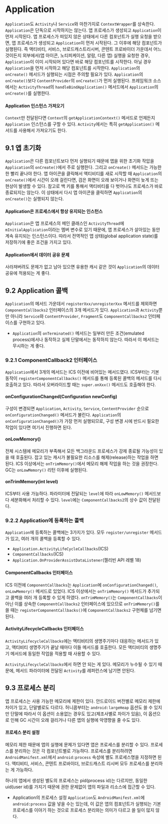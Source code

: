 # Application
`Application`도 `Activity`나 `Service`와 마찬가지로 `ContextWrapper`를 상속한다. `Application`은 단독으로 시작하지는 않는다. 앱 프로세스가 생성되고 `Application`이 먼저 시작된다. 앱 프로세스가 떠있지 않은 상태에서 다른 컴포넌트가 실행 요청을 받으면, 앱 프로세스가 생성되고 `Application`이 먼저 시작된다. 그 이후에 해당 컴포넌트가 실행된다. 즉 액티비티, 서비스, 브로드캐스트리시버, 콘텐트 프로바이더 가운데서 어느 것이든지 외부에서(앱 아이콘, 노티피케이션, 알람, 다른 앱) 실행을 요청한 경우, `Application`이 이미 시작되어 있다면 바로 해당 컴포넌트를 시작한다. 아닐 경우 `Application`을 먼저 시작하고 해당 컴포넌트를 시작한다. `Application`의 `onCreate()` 메서드가 실행되는 시점은 주의할 필요가 있다. `Application`의 `onCreate()`보다 `ContentProvider`의 `onCreate()`가 먼저 실행된다. 프레임워크 소스에서는 `ActivityThread`의 `handleBindApplication()` 메서드에서 `Application`의 `onCreate()`를 실행한다.

#### Application 인스턴스 가져오기
`Context`만 전달된다면 `Context`의 `getApplicationContext()` 메서드로 언제든지 `Application` 인스턴스를 구할 수 있다. `Activity`에서는 특히 `getApplication()` 메서드를 사용해서 가져오기도 한다.

## 9.1 앱 초기화
`Application`은 다른 컴포넌트보다 먼저 실행되기 때문에 앱을 위한 초기화 작압을 `Application`의 `onCreate()`에서 주로 실행한다. 그리고 `onCreate()` 메서드는 가능한 한 빨리 끝나야 한다. 앱 아이콘을 클릭해서 액티비티를 새로 시작할 때 `Application`의 `onCreate()`에서 시간이 오래 걸린다면, 검은 화면이 오래 보이거나 화면이 늦게 뜨는 현상이 발생할 수 있다. 참고로 백 키를 통해서 액티비티를 다 벗어나도 프로세스가 바로 종료되지는 않는다. 이 상태에서 다시 앱 아이콘을 클릭하면 `Application`의 `onCreate()`는 실행되지 않는다.

#### Application은 프로세스에서 항상 유지되는 인스턴스
`Application`은 앱 프로세스의 메인 클래스인 `ActivityThread`에 `mInitialApplication`이라는 멤버 변수로 있기 때문에, 앱 프로세스가 살아있는 동안 계속 유지되는 인스턴스이다. 따라서 전역적인 앱 상태(global application state)를 저장하기에 좋은 조건을 가지고 있다.

#### Application에서 데이터 공유 문제
사라져버려도 문제가 없고 남아 있으면 유용한 캐시 같은 것이 `Application`의 데이터 공유에 적용되는 게 좋다.

## 9.2 Application 콜백
`Application`의 메서드 가운데서 `registerXxx/unregisterXxx` 메서드를 제외하면 `ComponentCallbacks2` 인터페이스의 3개 메서드가 있다. `Application`과 `Activity`뿐만 아니라 `Service`와 `ContentProvider`, `Fragment`도 `ComponentCallbacks2` 인터페이스를 구현하고 있다.

* `Application`의 `onTerminated()` 메서드는 일부러 만든 조건(emulated process)에서나 동작하고 실제 단말에서는 동작하지 않는다. 따라서 이 메서드는 무시하는 게 좋다.

### 9.2.1 ComponentCallback2 인터페이스
`Application`에서 3개의 메서드는 ICS 이전에 비어있는 메서드였다. ICS부터는 기본 동작이 `registerComponentCallbacks()` 메서드를 통해 등록된 콜백의 메서드를 다시 호출하고 있다. 따라서 오버라이드할 때는 `super.onXxx()` 메서드도 호출해야 한다.

#### onConfigurationChanged(Configuration newConfig)
구성이 변경되면 `Application`, `Activity`, `Service`, `ContentProvider` 순으로 `onConfigurationChanged()` 메서드가 불린다. `Application`의 `onConfigurationChanged()`가 가장 먼저 실행되므로, 구성 변경 시에 반드시 필요한 작업이 있다면 여기서 진행하면 된다.

#### onLowMemory()
전체 시스템에 메모리가 부족해서 모든 백그라운드 프로세스가 강제 종료될 가능성이 있을 때 호출된다. 잡고 있는 캐시가 불필요한 리소스를 해제(release)하는 작업을 하면 된다. ICS 이상에서는 `onTrimMemory()`에서 메모리 해제 작업을 하는 것을 권장한다. GC는 `onLowMemory()` 리턴 이후에 실행된다.

#### onTrimMemory(int level)
ICS부터 사용 가능하다. 파라미터에 전달되는 `level`에 따라 `onLowMemory()` 메서드보다 세분화해서 처리할 수 있다. `level`에는 `ComponentCallbacks2`의 상수 값이 전달된다.

### 9.2.2 Application에 등록하는 콜백
`Application`에 등록하는 콜백에는 3가지가 있다. 모두 `register/unregister` 메서드가 있고, 여러 개의 콜백을 등록할 수 있다.

* `Application.ActivityLifeCycleCallbacks`(ICS)
* `ComponentCallbacks`(ICS)
* `Application.OnProviderAssistDataListener`(젤리빈 API 레벨 18)

#### ComponentCallbacks 인터페이스
ICS 이전에 `ComponentCallbacks`는 `Application`에 `onConfigurationChanged()`, `onLowMemory()` 메서드로 있었다. ICS 이상에서는 `onTrimMemory()` 메서드가 추가되고 콜백을 여러 개 등록할 수 있게 하였다. `onTrimMemory()`는 `ComponentCallbacks`이 아닌 이를 상속한 `ComponentCallbacks2` 인터페이스에 있으므로 `onTrimMemory()`를 쓸 때는 `registerComponentCallbacks()`에 `ComponentCallbacks2` 구현체를 넘기면 된다.

#### ActivityLifecycleCallbacks 인터페이스
`ActivityLifecycleCallbacks`에는 액티비티의 생명주기마다 대응하는 메서드가 있고, 액티비티 생명주기가 끝날 때마다 이들 메서드를 호출한다. 모든 액티비티의 생명주기 메서드에 동일한 작업을 적용할 때 사용할 수 있다.

`ActivityLifecycleCallbacks`에서 하면 안 되는 게 있다. 메모리가 누수될 수 있기 때문에, 메서드 파라미터에 전달된 `Activity`를 레퍼런스에 남기면 안된다.

## 9.3 프로세스 분리
앱 프로세스는 사용 가능한 메모리에 제한이 있다. 안드로이드 버전별로 메모리 제한에 차이가 있고, 단말별로도 다르다. 허니콤부터는 `android:largeHeap` 옵션도 쓸 수 있지만 단말에 따라서 이 옵션이 소용없는 경우도 있고(제조사별로 차이가 있음), 이 옵션으로 인해 GC 시간이 오래 걸리거나 다른 앱의 실행에 악영향을 줄 수도 있다.

#### 프로세스 분리 설정
메모리 제한 때문에 앱의 실행에 문제가 있다면 앱은 프로세스를 분리할 수 있다. 프로세스를 분리하는 것은 각 컴포넌트별로 가능하다. 프로세스를 분리하려면 `AndroidManifest.xml`에서 `android:process` 속성에 별도 프로세스명을 지정하면 된다. 액티비티, 서비스, 콘텐트 프로바이더, 브로드캐스트 리시버 모두 프로세스를 분리하는 게 가능하다.

하나의 앱에서 생성된 별도의 프로세스는 pid(process id)는 다르지만, 동일한 uid(user id)를 가지기 때문에 권한 문제없이 앱의 파일과 리소스에 접근할 수 있다.

* Application의 프로세스 설정
`Application`도 `AndroidManifest.xml`에 `android:process` 값을 넣을 수는 있는데, 이 값은 앱의 컴포넌트가 실행되는 기본 프로세스를 이야기 하는 것으로 프로세스 분리와는 의미가 다르고 쓸 일이 많지 않다.
